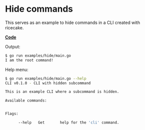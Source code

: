 # Hide commands

This serves as an example to hide commands in a CLI created with ricecake.

**[Code](./main.go)**

Output:

```sh
$ go run examples/hide/main.go
I am the root command!
```

Help menu:

```sh
$ go run examples/hide/main.go --help
CLI v0.1.0 - CLI with hidden subcommand

This is an example CLI where a subcommand is hidden.

Available commands:


Flags:

      --help   Get       help for the 'cli' command.
```
